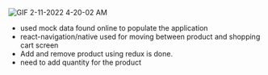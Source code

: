 ![GIF 2-11-2022 4-20-02 AM](https://user-images.githubusercontent.com/87157585/153590619-30f3a8a8-5eb9-4d80-ad9e-652226f69c64.gif)
- used mock data found online to populate the application
- react-navigation/native used for moving between product and shopping cart screen
- Add and remove product using redux is done.
- need to add quantity for the product
